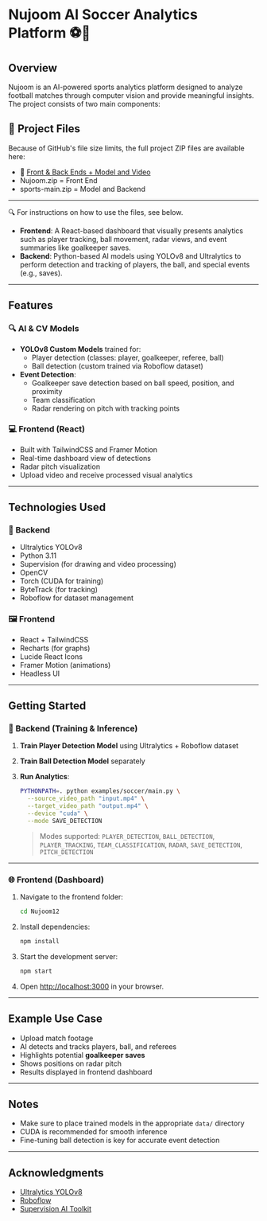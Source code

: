# Nujoom AI Soccer Analytics Platform ⚽🤖

## Overview

Nujoom is an AI-powered sports analytics platform designed to analyze football matches through computer vision and provide meaningful insights. The project consists of two main components:

## 📂 Project Files

Because of GitHub's file size limits, the full project ZIP files are available here:

- 📁 [Front & Back Ends + Model and Video](https://drive.google.com/drive/folders/1khSPeFxDvm0byeMXaESYS6t2Jjzzzu-k)
- Nujoom.zip = Front End
- sports-main.zip = Model and Backend
---

🔍 For instructions on how to use the files, see below.

- **Frontend**: A React-based dashboard that visually presents analytics such as player tracking, ball movement, radar views, and event summaries like goalkeeper saves.
- **Backend**: Python-based AI models using YOLOv8 and Ultralytics to perform detection and tracking of players, the ball, and special events (e.g., saves).

---

## Features

### 🔍 AI & CV Models

- **YOLOv8 Custom Models** trained for:
  - Player detection (classes: player, goalkeeper, referee, ball)
  - Ball detection (custom trained via Roboflow dataset)
- **Event Detection**:
  - Goalkeeper save detection based on ball speed, position, and proximity
  - Team classification
  - Radar rendering on pitch with tracking points

### 💻 Frontend (React)

- Built with TailwindCSS and Framer Motion
- Real-time dashboard view of detections
- Radar pitch visualization
- Upload video and receive processed visual analytics

---

## Technologies Used

### 🧠 Backend

- Ultralytics YOLOv8
- Python 3.11
- Supervision (for drawing and video processing)
- OpenCV
- Torch (CUDA for training)
- ByteTrack (for tracking)
- Roboflow for dataset management

### 🖼️ Frontend

- React + TailwindCSS
- Recharts (for graphs)
- Lucide React Icons
- Framer Motion (animations)
- Headless UI

---

## Getting Started

### 🚀 Backend (Training & Inference)

1. **Train Player Detection Model** using Ultralytics + Roboflow dataset
2. **Train Ball Detection Model** separately
3. **Run Analytics**:
   ```bash
   PYTHONPATH=. python examples/soccer/main.py \
     --source_video_path "input.mp4" \
     --target_video_path "output.mp4" \
     --device "cuda" \
     --mode SAVE_DETECTION
   ```

   > Modes supported: `PLAYER_DETECTION`, `BALL_DETECTION`, `PLAYER_TRACKING`, `TEAM_CLASSIFICATION`, `RADAR`, `SAVE_DETECTION`, `PITCH_DETECTION`

---

### 🌐 Frontend (Dashboard)

1. Navigate to the frontend folder:
   ```bash
   cd Nujoom12
   ```

2. Install dependencies:
   ```bash
   npm install
   ```

3. Start the development server:
   ```bash
   npm start
   ```

4. Open [http://localhost:3000](http://localhost:3000) in your browser.

---

## Example Use Case

- Upload match footage
- AI detects and tracks players, ball, and referees
- Highlights potential **goalkeeper saves**
- Shows positions on radar pitch
- Results displayed in frontend dashboard

---

## Notes

- Make sure to place trained models in the appropriate `data/` directory
- CUDA is recommended for smooth inference
- Fine-tuning ball detection is key for accurate event detection

---

## Acknowledgments

- [Ultralytics YOLOv8](https://github.com/ultralytics/ultralytics)
- [Roboflow](https://roboflow.com)
- [Supervision AI Toolkit](https://github.com/roboflow/supervision)
